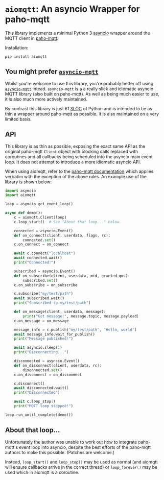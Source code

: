 `aiomqtt`: An asyncio Wrapper for paho-mqtt
===========================================

This library implements a minimal Python 3
[asyncio](https://docs.python.org/3/library/asyncio.html) wrapper around the
MQTT client in [paho-mqtt](https://github.com/eclipse/paho.mqtt.python).

Installation:

    pip install aiomqtt

You might prefer [`asyncio-mqtt`](https://github.com/sbtinstruments/asyncio-mqtt)
---------------------------------------------------------------------------------

Whilst you're welcome to use this library, you're probably better off using
[`asyncio-mqtt`](https://github.com/sbtinstruments/asyncio-mqtt) intead.
`asyncio-mqtt` is a a really slick and idiomatic asyncio MQTT library (also
built on paho-mqtt). As well as being much easier to use, it is also much more
actively maintained.

By contrast this library is just 61
[SLOC](https://en.wikipedia.org/wiki/Source_lines_of_code) of Python and is
intended to be as thin a wrapper around paho-mqtt as possible. It is also
maintained on a very limited basis.


API
---

This library is as thin as possible, exposing the exact same API as the
original paho-mqtt `Client` object with blocking calls replaced with coroutines
and all callbacks being scheduled into the asyncio main event loop. It does not
attempt to introduce a more idiomatic asyncio API.

When using aiomqtt, refer to the [paho-mqtt
documentation](https://pypi.python.org/pypi/paho-mqtt/1.1) which applies
verbatim with the exception of the above rules. An example use of the library
is shown below:

```python
import asyncio
import aiomqtt

loop = asyncio.get_event_loop()

async def demo():
    c = aiomqtt.Client(loop)
    c.loop_start()  # See "About that loop..." below.

    connected = asyncio.Event()
    def on_connect(client, userdata, flags, rc):
        connected.set()
    c.on_connect = on_connect

    await c.connect("localhost")
    await connected.wait()
    print("Connected!")

    subscribed = asyncio.Event()
    def on_subscribe(client, userdata, mid, granted_qos):
        subscribed.set()
    c.on_subscribe = on_subscribe

    c.subscribe("my/test/path")
    await subscribed.wait()
    print("Subscribed to my/test/path")

    def on_message(client, userdata, message):
        print("Got message:", message.topic, message.payload)
    c.on_message = on_message

    message_info = c.publish("my/test/path", "Hello, world")
    await message_info.wait_for_publish()
    print("Message published!")

    await asyncio.sleep(1)
    print("Disconnecting...")

    disconnected = asyncio.Event()
    def on_disconnect(client, userdata, rc):
        disconnected.set()
    c.on_disconnect = on_disconnect

    c.disconnect()
    await disconnected.wait()
    print("Disconnected")

    await c.loop_stop()
    print("MQTT loop stopped!")

loop.run_until_complete(demo())
```

About that loop...
------------------

Unfortunately the author was unable to work out how to integrate paho-mqtt's
event loop into asyncio, despite the best efforts of the paho-mqtt authors to
make this possible. (Patches are welcome.)

Instead, `loop_start()` and `loop_stop()` may be used as normal (and aiomqtt
will ensure callbacks arrive in the correct thread) or `loop_forever()` may be
used which in aiomqtt is a coroutine.
